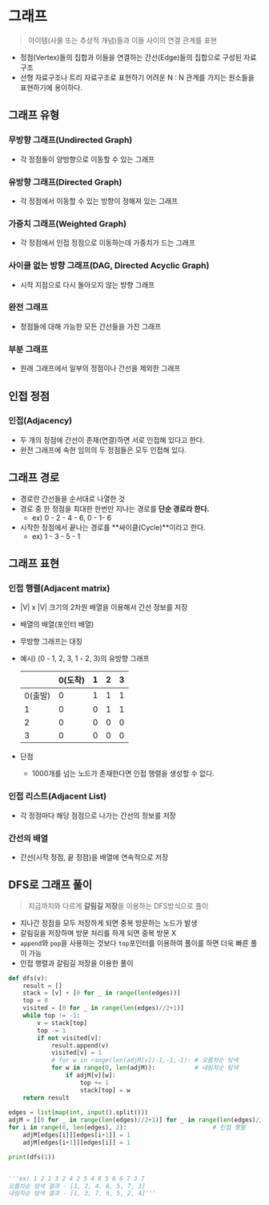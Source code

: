 # 그래프

> 아이템(사물 또는 추상적 개념)들과 이들 사이의 연결 관계를 표현
> 
- 정점(Vertex)들의 집합과 이들을 연결하는 간선(Edge)들의 집합으로 구성된 자료 구조
- 선형 자료구조나 트리 자료구조로 표현하기 어려운 N : N 관계를 가지는 원소들을 표현하기에 용이하다.

## 그래프 유형

### 무방향 그래프(Undirected Graph)

- 각 정점들이 양방향으로 이동할 수 있는 그래프

### 유방향 그래프(Directed Graph)

- 각 정점에서 이동할 수 있는 방향이 정해져 있는 그래프

### 가중치 그래프(Weighted Graph)

- 각 정점에서 인접 정점으로 이동하는데 가중치가 드는 그래프

### 사이클 없는 방향 그래프(DAG, Directed Acyclic Graph)

- 시작 지점으로 다시 돌아오지 않는 방향 그래프

### 완전 그래프

- 정점들에 대해 가능한 모든 간선들을 가진 그래프

### 부분 그래프

- 원래 그래프에서 일부의 정점이나 간선을 제외한 그래프

## 인접 정점

### 인접(Adjacency)

- 두 개의 정점에 간선이 존재(연결)하면 서로 인접해 있다고 한다.
- 완전 그래프에 속한 임의의 두 정점들은 모두 인접해 있다.

## 그래프 경로

- 경로란 간선들을 순서대로 나열한 것
- 경로 중 한 정점을 최대한 한번만 지나는 경로를 **단순 경로라 한다.**
    - ex) 0 - 2 - 4 - 6, 0 - 1- 6
- 시작한 정점에서 끝나는 경로를 **싸이클(Cycle)**이라고 한다.
    - ex) 1 - 3 - 5 - 1

## 그래프 표현

### 인접 행렬(Adjacent matrix)

- |V| x |V| 크기의 2차원 배열을 이용해서 간선 정보를 저장
- 배열의 배열(포인터 배열)
- 무방향 그래프는 대칭
- 예시) (0 - 1, 2, 3, 1 - 2, 3)의 유방향 그래프
    
    
    |  | 0(도착) | 1 | 2 | 3 |
    | --- | --- | --- | --- | --- |
    | 0(출발) | 0 | 1 | 1 | 1 |
    | 1 | 0 | 0 | 1 | 1 |
    | 2 | 0 | 0 | 0 | 0 |
    | 3 | 0 | 0 | 0 | 0 |
- 단점
    - 1000개를 넘는 노드가 존재한다면 인접 행렬을 생성할 수 없다.

### 인접 리스트(Adjacent List)

- 각 정점마다 해당 점점으로 나가는 간선의 정보를 저장

### 간선의 배열

- 간선(시작 정점, 끝 정점)을 배열에 연속적으로 저장

## DFS로 그래프 풀이

> 지금까지와 다르게 **갈림길 저장**을 이용하는 DFS방식으로 풀이
> 
- 지나간 정점을 모두 저장하게 되면 중복 방문하는 노드가 발생
- 갈림길을 저장하며 방문 처리를 하게 되면 중복 방문 X
- `append`와 `pop`을 사용하는 것보다 `top`포인터를 이용하여 풀이를 하면 더욱 빠른 풀이 가능
- 인접 행렬과 갈림길 저장을 이용한 풀이

```python
def dfs(v):
    result = []
    stack = [v] + [0 for _ in range(len(edges))]
    top = 0
    visited = [0 for _ in range(len(edges)//2+1)]
    while top != -1:
        v = stack[top]
        top -= 1
        if not visited[v]:
            result.append(v)
            visited[v] = 1
            # for w in range(len(adjM[v])-1,-1,-1): # 오름차순 탐색
            for w in range(0, len(adjM)):           # 내림차순 탐색
                if adjM[v][w]:
                    top += 1
                    stack[top] = w
    return result
        
edges = list(map(int, input().split()))
adjM = [[0 for _ in range(len(edges)//2+1)] for _ in range(len(edges)//2+1)]
for i in range(0, len(edges), 2):                        # 인접 행렬
    adjM[edges[i]][edges[i+1]] = 1
    adjM[edges[i+1]][edges[i]] = 1

print(dfs(1))


'''ex) 1 2 1 3 2 4 2 5 4 6 5 6 6 7 3 7
오름차순 탐색 결과 - [1, 2, 4, 6, 5, 7, 3]
내림차순 탐색 결과 - [1, 3, 7, 6, 5, 2, 4]'''
```